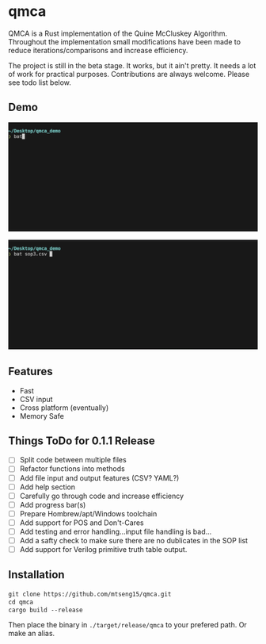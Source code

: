 # qmca
QMCA is a Rust implementation of the Quine McCluskey Algorithm. Throughout the implementation small modifications have been made to reduce iterations/comparisons and increase efficiency. 

The project is still in the beta stage. It works, but it ain't pretty. It needs a lot of work for practical purposes. Contributions are always welcome. Please see todo list below.

## Demo
![Short Demo](demo/qmca_demo1.gif)

![Hyperfine benchmark of 1000 entries](demo/qmca_hyperfine_benchmark.gif)

## Features
- Fast
- CSV input
- Cross platform (eventually)
- Memory Safe

## Things ToDo for 0.1.1 Release
- [ ] Split code between multiple files
- [ ] Refactor functions into methods
- [ ] Add file input and output features (CSV? YAML?)
- [ ] Add help section
- [ ] Carefully go through code and increase efficiency
- [ ] Add progress bar(s)
- [ ] Prepare Hombrew/apt/Windows toolchain
- [ ] Add support for POS and Don't-Cares
- [ ] Add testing and error handling...input file handling is bad...
- [ ] Add a safty check to make sure there are no dublicates in the SOP list
- [ ] Add support for Verilog primitive truth table output.

## Installation
```
git clone https://github.com/mtseng15/qmca.git
cd qmca
cargo build --release
```
Then place the binary in `./target/release/qmca` to your prefered path. Or make an alias.
